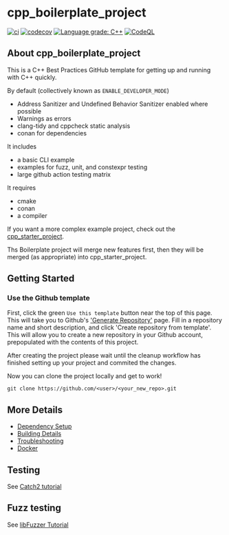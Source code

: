 # cpp_boilerplate_project

[![ci](https://github.com/Jason5480/cpp_boilerplate_project/actions/workflows/ci.yml/badge.svg)](https://github.com/Jason5480/cpp_boilerplate_project/actions/workflows/ci.yml)
[![codecov](https://codecov.io/gh/Jason5480/cpp_boilerplate_project/branch/main/graph/badge.svg)](https://codecov.io/gh/Jason5480/cpp_boilerplate_project)
[![Language grade: C++](https://img.shields.io/lgtm/grade/cpp/github/Jason5480/cpp_boilerplate_project)](https://lgtm.com/projects/g/Jason5480/cpp_boilerplate_project/context:cpp)
[![CodeQL](https://github.com/Jason5480/cpp_boilerplate_project/actions/workflows/codeql-analysis.yml/badge.svg)](https://github.com/Jason5480/cpp_boilerplate_project/actions/workflows/codeql-analysis.yml)

## About cpp_boilerplate_project

This is a C++ Best Practices GitHub template for getting up and running with C++ quickly.

By default (collectively known as `ENABLE_DEVELOPER_MODE`)

 * Address Sanitizer and Undefined Behavior Sanitizer enabled where possible
 * Warnings as errors
 * clang-tidy and cppcheck static analysis
 * conan for dependencies

It includes

 * a basic CLI example
 * examples for fuzz, unit, and constexpr testing
 * large github action testing matrix

It requires

 * cmake
 * conan
 * a compiler

If you want a more complex example project, check out the [cpp_starter_project](https://github.com/cpp-best-practices/cpp_starter_project).

Ths Boilerplate project will merge new features first, then they will be merged (as appropriate) into cpp_starter_project.

## Getting Started

### Use the Github template
First, click the green `Use this template` button near the top of this page.
This will take you to Github's ['Generate Repository'](https://github.com/Jason5480/cpp_boilerplate_project/generate) page.
Fill in a repository name and short description, and click 'Create repository from template'.
This will allow you to create a new repository in your Github account,
prepopulated with the contents of this project.

After creating the project please wait until the cleanup workflow has finished 
setting up your project and commited the changes.

Now you can clone the project locally and get to work!

    git clone https://github.com/<user>/<your_new_repo>.git

## More Details

 * [Dependency Setup](README_dependencies.md)
 * [Building Details](README_building.md)
 * [Troubleshooting](README_troubleshooting.md)
 * [Docker](README_docker.md)

## Testing

See [Catch2 tutorial](https://github.com/catchorg/Catch2/blob/master/docs/tutorial.md)

## Fuzz testing

See [libFuzzer Tutorial](https://github.com/google/fuzzing/blob/master/tutorial/libFuzzerTutorial.md)


